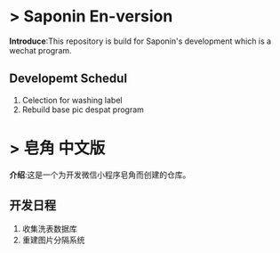 # > Saponin En-version
**Introduce**:This repository is build for Saponin's development which is a wechat program. 
## Developemt Schedul
1. Celection for washing label
2. Rebuild base pic despat program





# > 皂角 中文版
**介绍**:这是一个为开发微信小程序皂角而创建的仓库。

## 开发日程
1. 收集洗表数据库
2. 重建图片分隔系统
